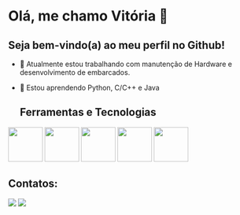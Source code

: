 # Olá, me chamo Vitória 👋 <br/>
## Seja bem-vindo(a) ao meu perfil no Github!

- 🔭 Atualmente estou trabalhando com manutenção de Hardware e desenvolvimento de embarcados.

- 🌱 Estou aprendendo Python, C/C++ e Java

  ## Ferramentas e Tecnologias

 <img loading="lazy" src= "https://cdn.jsdelivr.net/gh/devicons/devicon@latest/icons/arduino/arduino-original.svg" width="70" height="70" />  <img loading="lazy" src="https://cdn.jsdelivr.net/gh/devicons/devicon/icons/git/git-original.svg" width="70" height="70"/>  <img loading= "lazy" src="https://cdn.jsdelivr.net/gh/devicons/devicon@latest/icons/cplusplus/cplusplus-original.svg" width="70" height="70"/>  <img loading= "lazy" src ="https://cdn.jsdelivr.net/gh/devicons/devicon@latest/icons/python/python-original-wordmark.svg"  width="70" height="70" /> <img loading= "lazy" src="https://cdn.jsdelivr.net/gh/devicons/devicon@latest/icons/java/java-original-wordmark.svg" width="70" height="70"/>


## Contatos:

<div>
  
<a href="https://instagram.com/v.quadrox" target="_blank"><img loading="lazy" src="https://img.shields.io/badge/-Instagram-%23E4405F?style=for-the-badge&logo=instagram&logoColor=white" target="_blank"></a>
<a href="https://www.linkedin.com/in/vitoria-cquadros13" target="_blank"><img loading="lazy" src="https://img.shields.io/badge/-LinkedIn-%230077B5?style=for-the-badge&logo=linkedin&logoColor=white" target="_blank"></a>  
